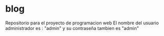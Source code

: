 # blog
Repositorio para el proyecto de programacion web
El nombre del usuario administrador es : "admin" y su contraseña tambien es "admin"
